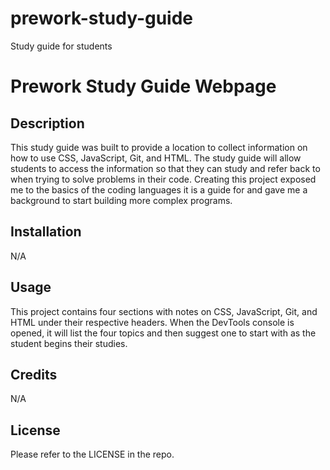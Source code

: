 # prework-study-guide
Study guide for students
# Prework Study Guide Webpage

## Description

This study guide was built to provide a location to collect information on how to use CSS, JavaScript, Git, and HTML. The study guide will allow students to access the information so that they can study and refer back to when trying to solve problems in their code. Creating this project exposed me to the basics of the coding languages it is a guide for and gave me a background to start building more complex programs.


## Installation

N/A

## Usage

This project contains four sections with notes on CSS, JavaScript, Git, and HTML under their respective headers. When the DevTools console is opened, it will list the four topics and then suggest one to start with as the student begins their studies.

## Credits

N/A

## License

Please refer to the LICENSE in the repo.
